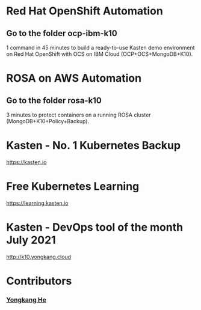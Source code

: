 # Red Hat OpenShift Automation
## Go to the folder ocp-ibm-k10
1 command in 45 minutes to build a ready-to-use Kasten demo environment on Red Hat OpenShift with OCS on IBM Cloud (OCP+OCS+MongoDB+K10).

# ROSA on AWS Automation
## Go to the folder rosa-k10
3 minutes to protect containers on a running ROSA cluster (MongoDB+K10+Policy+Backup).

# Kasten - No. 1 Kubernetes Backup
https://kasten.io 

# Free Kubernetes Learning
https://learning.kasten.io 

# Kasten - DevOps tool of the month July 2021
http://k10.yongkang.cloud

# Contributors

### [Yongkang He](http://yongkang.cloud)




